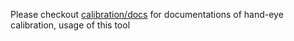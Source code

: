 Please checkout [calibration/docs](docs) for documentations of hand-eye calibration, usage of this tool 
